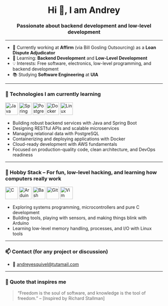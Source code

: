<h1 align="center">Hi 👋, I am Andrey</h1>
<h3 align="center">Passionate about backend development and low-level development</h3>

---

- 🔭 Currently working at **Affirm** (via Bill Gosling Outsourcing) as a **Loan Dispute Adjudicator**
- 🌱 Learning: **Backend Development** and **Low-Level Development**
- 💡 Interests: Free software, electronics, low-level programming, and backend development
- 📚 Studying **Software Engineering** at **UIA**

---

### 🧰 Technologies I am currently learning

<p align="left">
  <img src="https://cdn.jsdelivr.net/gh/devicons/devicon/icons/java/java-original.svg" alt="Java" width="40" height="40"/>
  <img src="https://cdn.jsdelivr.net/gh/devicons/devicon/icons/spring/spring-original.svg" alt="Spring Boot" width="40" height="40"/>
  <img src="https://cdn.jsdelivr.net/gh/devicons/devicon/icons/postgresql/postgresql-original.svg" alt="PostgreSQL" width="40" height="40"/>
  <img src="https://cdn.jsdelivr.net/gh/devicons/devicon/icons/docker/docker-original.svg" alt="Docker" width="40" height="40"/>
  <img src="https://cdn.jsdelivr.net/gh/devicons/devicon/icons/linux/linux-original.svg" alt="Linux" width="40" height="40"/>
</p>

- Building robust backend services with Java and Spring Boot  
- Designing RESTful APIs and scalable microservices  
- Managing relational data with PostgreSQL  
- Containerizing and deploying applications with Docker  
- Cloud-ready development with AWS fundamentals  
- Focused on production-quality code, clean architecture, and DevOps readiness 

---

### 🧸 Hobby Stack – For fun, low-level hacking, and learning how computers really work

<p align="left">
  <img src="https://cdn.jsdelivr.net/gh/devicons/devicon/icons/c/c-original.svg" alt="C" width="40" height="40"/>
  <img src="https://cdn.jsdelivr.net/gh/devicons/devicon/icons/arduino/arduino-original.svg" alt="Arduino" width="40" height="40"/>
  <img src="https://cdn.jsdelivr.net/gh/devicons/devicon/icons/bash/bash-original.svg" alt="Bash" width="40" height="40"/>
  <img src="https://cdn.jsdelivr.net/gh/devicons/devicon/icons/git/git-original.svg" alt="Git" width="40" height="40"/>
  <img src="https://cdn.jsdelivr.net/gh/devicons/devicon/icons/vim/vim-original.svg" alt="Vim" width="40" height="40"/>
</p>

- Exploring systems programming, microcontrollers and pure C development
- Building tools, playing with sensors, and making things blink with Arduino
- Learning low-level memory handling, processes, and I/O with Linux tools

---

### 📫 Contact (for any project or discussion) 

- 📧 andreyesquivel@tutamail.com  

---

### 🚀 Quote that inspires me
> “Freedom is the soul of software, and knowledge is the tool of freedom.” – [Inspired by Richard Stallman]
